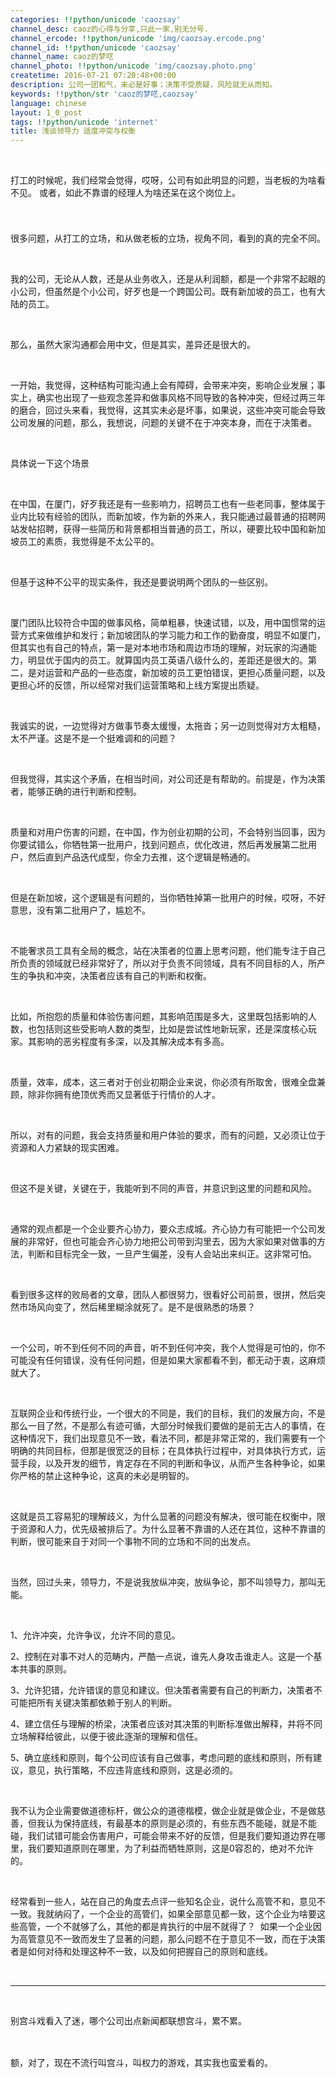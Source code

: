 ```yaml
---
categories: !!python/unicode 'caozsay'
channel_desc: caoz的心得与分享,只此一家,别无分号.
channel_ercode: !!python/unicode 'img/caozsay.ercode.png'
channel_id: !!python/unicode 'caozsay'
channel_name: caoz的梦呓
channel_photo: !!python/unicode 'img/caozsay.photo.png'
createtime: 2016-07-21 07:20:48+00:00
description: 公司一团和气，未必是好事；决策不受质疑，风险就无从而知。
keywords: !!python/str 'caoz的梦呓,caozsay'
language: chinese
layout: 1_0_post
tags: !!python/unicode 'internet'
title: 浅谈领导力 适度冲突与权衡
---
```

<div class="rich_media_content" id="js_content">
<p>
<br/>
</p>
<p>
         打工的时候呢，我们经常会觉得，哎呀，公司有如此明显的问题，当老板的为啥看不见。
         <span style="line-height: 1.6;">
          或者，如此不靠谱的经理人为啥还呆在这个岗位上。
         </span>
</p>
<p>
<span style="line-height: 1.6;">
<br/>
</span>
</p>
<p>
         很多问题，从打工的立场，和从做老板的立场，视角不同，看到的真的完全不同。
        </p>
<p>
<br/>
</p>
<p>
         我的公司，无论从人数，还是从业务收入，还是从利润额，都是一个非常不起眼的小公司，但虽然是个小公司，好歹也是一个跨国公司。既有新加坡的员工，也有大陆的员工。
        </p>
<p>
<br/>
</p>
<p>
         那么，虽然大家沟通都会用中文，但是其实，差异还是很大的。
        </p>
<p>
<br/>
</p>
<p>
         一开始，我觉得，这种结构可能沟通上会有障碍，会带来冲突，影响企业发展；事实上，确实也出现了一些观念差异和做事风格不同导致的各种冲突，但经过两三年的磨合，回过头来看，我觉得，这其实未必是坏事，如果说，这些冲突可能会导致公司发展的问题，那么，我想说，问题的关键不在于冲突本身，而在于决策者。
        </p>
<p>
<br/>
</p>
<p>
         具体说一下这个场景
        </p>
<p>
<br/>
</p>
<p>
         在中国，在厦门，好歹我还是有一些影响力，招聘员工也有一些老同事，整体属于业内比较有经验的团队，而新加坡，作为新的外来人，我只能通过最普通的招聘网站发帖招聘，获得一些简历和背景都相当普通的员工，所以，硬要比较中国和新加坡员工的素质，我觉得是不太公平的。
        </p>
<p>
<br/>
</p>
<p>
         但基于这种不公平的现实条件，我还是要说明两个团队的一些区别。
        </p>
<p>
<br/>
</p>
<p>
         厦门团队比较符合中国的做事风格，简单粗暴，快速试错，以及，用中国惯常的运营方式来做维护和发行；新加坡团队的学习能力和工作的勤奋度，明显不如厦门，但其实也有自己的特点，第一是对本地市场和周边市场的理解，对玩家的沟通能力，明显优于国内的员工。就算国内员工英语八级什么的，差距还是很大的。第二，是对运营和产品的一些态度，新加坡的员工更怕错误，更担心质量问题，以及更担心坏的反馈，所以经常对我们运营策略和上线方案提出质疑。
        </p>
<p>
<br/>
</p>
<p>
         我诚实的说，一边觉得对方做事节奏太缓慢，太拖沓；另一边则觉得对方太粗糙，太不严谨。这是不是一个挺难调和的问题？
        </p>
<p>
<br/>
</p>
<p>
         但我觉得，其实这个矛盾，在相当时间，对公司还是有帮助的。前提是，作为决策者，能够正确的进行判断和控制。
        </p>
<p>
<br/>
</p>
<p>
         质量和对用户伤害的问题，在中国，作为创业初期的公司，不会特别当回事，因为你要试错么，你牺牲第一批用户，找到问题点，优化改进，然后再发展第二批用户，然后直到产品迭代成型，你全力去推，这个逻辑是畅通的。
        </p>
<p>
<br/>
</p>
<p>
         但是在新加坡，这个逻辑是有问题的，当你牺牲掉第一批用户的时候，哎呀，不好意思，没有第二批用户了，尴尬不。
        </p>
<p>
<br/>
</p>
<p>
         不能奢求员工具有全局的概念，站在决策者的位置上思考问题，他们能专注于自己所负责的领域就已经非常好了，所以对于负责不同领域，具有不同目标的人，所产生的争执和冲突，决策者应该有自己的判断和权衡。
        </p>
<p>
<br/>
</p>
<p>
         比如，所抱怨的质量和体验伤害问题，其影响范围是多大，这里既包括影响的人数，也包括则这些受影响人数的类型，比如是尝试性地新玩家，还是深度核心玩家。其影响的恶劣程度有多深，以及其解决成本有多高。
        </p>
<p>
<br/>
</p>
<p>
         质量，效率，成本，这三者对于创业初期企业来说，你必须有所取舍，很难全盘兼顾，除非你拥有绝顶优秀而又显著低于行情价的人才。
        </p>
<p>
<br/>
</p>
<p>
         所以，对有的问题，我会支持质量和用户体验的要求，而有的问题，又必须让位于资源和人力紧缺的现实困难。
        </p>
<p>
<br/>
</p>
<p>
         但这不是关键，关键在于，我能听到不同的声音，并意识到这里的问题和风险。
        </p>
<p>
<br/>
</p>
<p>
         通常的观点都是一个企业要齐心协力，要众志成城。齐心协力有可能把一个公司发展的非常好，但也可能会齐心协力地把公司带到沟里去，因为大家如果对做事的方法，判断和目标完全一致，一旦产生偏差，没有人会站出来纠正。这非常可怕。
        </p>
<p>
<br/>
</p>
<p>
         看到很多这样的败局者的文章，团队人都很努力，很看好公司前景，很拼，然后突然市场风向变了，然后稀里糊涂就死了。是不是很熟悉的场景？
        </p>
<p>
<br/>
</p>
<p>
         一个公司，听不到任何不同的声音，听不到任何冲突，我个人觉得是可怕的，你不可能没有任何错误，没有任何问题，但是如果大家都看不到，都无动于衷，这麻烦就大了。
        </p>
<p>
<br/>
</p>
<p>
         互联网企业和传统行业，一个很大的不同是，我们的目标，我们的发展方向，不是那么一目了然，不是那么有迹可循，大部分时候我们要做的是前无古人的事情，在这种情况下，我们出现意见不一致，看法不同，都是非常正常的，我们需要有一个明确的共同目标，但那是很宽泛的目标；在具体执行过程中，对具体执行方式，运营手段，以及开发的细节，肯定存在不同的判断和争议，从而产生各种争论，如果你严格的禁止这种争论，这真的未必是明智的。
        </p>
<p>
<br/>
</p>
<p>
         这就是员工容易犯的理解歧义，为什么显著的问题没有解决，很可能在权衡中，限于资源和人力，优先级被排后了。为什么显著不靠谱的人还在其位，这种不靠谱的判断，很可能来自于对同一个事物不同的立场和不同的出发点。
        </p>
<p>
<br/>
</p>
<p>
         当然，回过头来，领导力，不是说我放纵冲突，放纵争论，那不叫领导力，那叫无能。
        </p>
<p>
<br/>
</p>
<p>
         1、允许冲突，允许争议，允许不同的意见。
        </p>
<p>
         2、控制在对事不对人的范畴内，严酷一点说，谁先人身攻击谁走人。这是一个基本共事的原则。
        </p>
<p>
         3、允许犯错，允许错误的意见和建议。但决策者需要有自己的判断力，决策者不可能把所有关键决策都依赖于别人的判断。
        </p>
<p>
         4、建立信任与理解的桥梁，决策者应该对其决策的判断标准做出解释，并将不同立场解释给彼此，以便于彼此逐渐的理解和信任。
        </p>
<p>
         5、确立底线和原则，每个公司应该有自己做事，考虑问题的底线和原则，所有建议，意见，执行策略，不应违背底线和原则，这是必须的。
        </p>
<p>
<br/>
</p>
<p>
         我不认为企业需要做道德标杆，做公众的道德楷模，做企业就是做企业，不是做慈善，但我认为保持底线，有最基本的原则是必须的，有些东西不能碰，就是不能碰，我们试错可能会伤害用户，可能会带来不好的反馈，但是我们要知道边界在哪里，我们要知道原则在哪里，为了利益而牺牲原则，这是0容忍的，绝对不允许的。
        </p>
<p>
<br/>
</p>
<p>
         经常看到一些人，站在自己的角度去点评一些知名企业，说什么高管不和，意见不一致。我就纳闷了，一个企业的高管们，如果全部意见都一致，这个企业为啥要这些高管，一个不就够了么，其他的都是肯执行的中层不就得了？  如果一个企业因为高管意见不一致而发生了显著的问题，那么问题不在于意见不一致，而在于决策者是如何对待和处理这种不一致，以及如何把握自己的原则和底线。
        </p>
<p>
<br/>
</p>
<hr/>
<p>
<br/>
</p>
<p>
<span style="line-height: 1.6;">
          别宫斗戏看入了迷，哪个公司出点新闻都联想宫斗，累不累。
         </span>
</p>
<p>
<br/>
</p>
<p>
         额，对了，现在不流行叫宫斗，叫权力的游戏，其实我也蛮爱看的。
        </p>
</div>